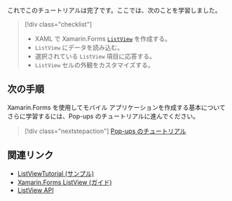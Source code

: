 これでこのチュートリアルは完了です。ここでは、次のことを学習しました。

> [!div class="checklist"]
> - XAML で Xamarin.Forms [`ListView`](xref:Xamarin.Forms.ListView) を作成する。
> - `ListView` にデータを読み込む。
> - 選択されている `ListView` 項目に応答する。
> - `ListView` セルの外観をカスタマイズする。

## <a name="next-steps"></a>次の手順

Xamarin.Forms を使用してモバイル アプリケーションを作成する基本についてさらに学習するには、Pop-ups のチュートリアルに進んでください。

> [!div class="nextstepaction"]
> [Pop-ups のチュートリアル](~/get-started/tutorials/pop-ups/index.yml)

## <a name="related-links"></a>関連リンク

- [ListViewTutorial (サンプル)](https://developer.xamarin.com/samples/xamarin-forms/GetStarted/Tutorials/ListViewTutorial)
- [Xamarin.Forms ListView (ガイド)](~/xamarin-forms/user-interface/listview/index.md)
- [ListView API](xref:Xamarin.Forms.ListView)
